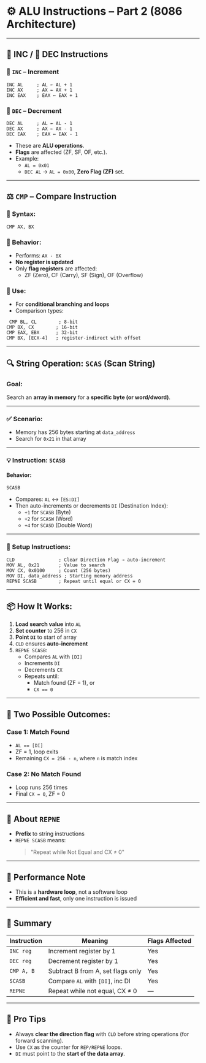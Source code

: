 # ⚙️ ALU Instructions – Part 2 (8086 Architecture)

---

## 🔼 INC / 🔽 DEC Instructions

### 🔹 `INC` – Increment

```
INC AL     ; AL ← AL + 1 
INC AX     ; AX ← AX + 1 
INC EAX    ; EAX ← EAX + 1
```

### 🔹 `DEC` – Decrement

```
DEC AL     ; AL ← AL - 1 
DEC AX     ; AX ← AX - 1 
DEC EAX    ; EAX ← EAX - 1
```

- These are **ALU operations**.
- **Flags** are affected (ZF, SF, OF, etc.).
- Example:
    - `AL = 0x01`
    - `DEC AL` → `AL = 0x00`, **Zero Flag (ZF)** set.

---

## ⚖️ `CMP` – Compare Instruction

### 🔹 Syntax:
```
CMP AX, BX
```
### 🔹 Behavior:
- Performs: `AX - BX`
- **No register is updated**
- Only **flag registers** are affected:
    - ZF (Zero), CF (Carry), SF (Sign), OF (Overflow)

### 🔹 Use:

- For **conditional branching and loops**
- Comparison types:
```
 CMP BL, CL        ; 8-bit 
CMP BX, CX        ; 16-bit 
CMP EAX, EBX      ; 32-bit 
CMP BX, [ECX-4]   ; register-indirect with offset
```
    

---

## 🔍 String Operation: `SCAS` (Scan String)

### Goal:

Search an **array in memory** for a **specific byte (or word/dword)**.

---

### ✅ Scenario:

- Memory has 256 bytes starting at `data_address`
- Search for `0x21` in that array

---

### 💡 Instruction: `SCASB`

#### Behavior:

```
SCASB
```

- Compares: `AL` ↔ `[ES:DI]`
- Then auto-increments or decrements `DI` (Destination Index):
    - `+1` for `SCASB` (Byte)
    - `+2` for `SCASW` (Word)
    - `+4` for `SCASD` (Double Word)

---

### 🧭 Setup Instructions:

```
CLD                ; Clear Direction Flag → auto-increment 
MOV AL, 0x21       ; Value to search 
MOV CX, 0x0100     ; Count (256 bytes) 
MOV DI, data_address ; Starting memory address 
REPNE SCASB        ; Repeat until equal or CX = 0
```

---

## 📦 How It Works:

1. **Load search value** into `AL`
2. **Set counter** to 256 in `CX`
3. **Point `DI`** to start of array
4. `CLD` ensures **auto-increment**
5. `REPNE SCASB`:
    - Compares `AL` with `[DI]`
    - Increments `DI`
    - Decrements `CX`
    - Repeats until:
        - Match found (ZF = 1), or
        - `CX == 0`

---

## 🧠 Two Possible Outcomes:

### Case 1: Match Found

- `AL == [DI]`
- ZF = 1, loop exits
- Remaining `CX = 256 - n`, where `n` is match index

### Case 2: No Match Found

- Loop runs 256 times
- Final `CX = 0`, ZF = 0

---

## 🔁 About `REPNE`

- **Prefix** to string instructions
- `REPNE SCASB` means:
    > "Repeat while Not Equal and CX ≠ 0"

---

## 🚀 Performance Note

- This is a **hardware loop**, not a software loop
- **Efficient and fast**, only one instruction is issued

---

## 📝 Summary

|Instruction|Meaning|Flags Affected|
|---|---|---|
|`INC reg`|Increment register by 1|Yes|
|`DEC reg`|Decrement register by 1|Yes|
|`CMP A, B`|Subtract B from A, set flags only|Yes|
|`SCASB`|Compare `AL` with `[DI]`, inc DI|Yes|
|`REPNE`|Repeat while not equal, CX ≠ 0|—|

---

## 📌 Pro Tips

- Always **clear the direction flag** with `CLD` before string operations (for forward scanning).
- Use `CX` as the counter for `REP/REPNE` loops.
- `DI` must point to the **start of the data array**.